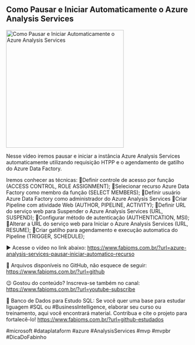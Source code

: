## Como Pausar e Iniciar Automaticamente o Azure Analysis Services

<img src="https://fabioms.com.br//uploads/youtube/-DX-AJ9MPKI.png" alt="Como Pausar e Iniciar Automaticamente o Azure Analysis Services" title="Azure Analysis Services" width="320"/>

Nesse vídeo iremos pausar e iniciar a instância Azure Analysis Services automaticamente utilizando requisição HTPP e o agendamento de gatilho do Azure Data Factory.

Iremos conhecer as técnicas:
🔹Definir controle de acesso por função (ACCESS CONTROL, ROLE ASSIGNMENT);
🔹Selecionar recurso Azure Data Factory como membro da função (SELECT MEMBERS);
🔹Definir usuário Azure Data Factory como administrador do Azure Analysis Services
🔹Criar Pipeline com atividade Web (AUTHOR, PIPELINE, ACTIVITY);
🔹Definir URL do serviço web para Suspender o Azure Analysis Services (URL, SUSPEND);
🔹Configurar método de autenticação (AUTHENTICATION, MSI);
🔹Alterar a URL do serviço web para Iniciar o Azure Analysis Services (URL, RESUME);
🔹Criar gatilho para agendamento e execução automatica do Pipeline (TRIGGER, SCHEDULE);

▶️ Acesse o vídeo no link abaixo:
https://www.fabioms.com.br/?url=azure-analysis-services-pausar-iniciar-automatico-recurso

📁 Arquivos disponíveis no GitHub, não esquece de seguir:
https://www.fabioms.com.br/?url=github

😉 Gostou do conteúdo? Inscreva-se também no canal:
https://www.fabioms.com.br/?url=youtube-subscribe 

🎁 Banco de Dados para Estudo SQL:
Se você quer uma base para estudar liguagem #SQL ou #BusinessIntelligence, elaborar seu curso ou treinamento, aqui você encontrará material. 
Contribua e cite o projeto para fortalecê-lo!
https://www.fabioms.com.br/?url=github-estudados

#microsoft #dataplataform #azure #AnalysisServices #mvp #mvpbr #DicaDoFabinho  